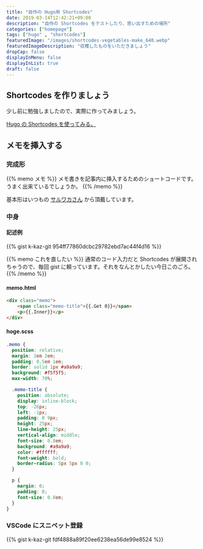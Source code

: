 ```yaml
---
title: "自作の Hugo用 Shortcodes"
date: 2019-03-14T12:42:21+09:00
description: "自作の Shortcodes をテストしたり、思い出すための場所"
categories: ["homepage"]
tags: ["hugo" , "shortcodes"]
featuredImage: "/images/shortcodes-vegetables-make_640.webp"
featuredImageDescription: "収穫したものをいただきましょう"
dropCap: false
displayInMenu: false
displayInList: true
draft: false
---
```

## Shortcodes を作りましょう
少し前に勉強しましたので、実際に作ってみましょう。  

[Hugo の Shortcodes を使ってみる。](../hugo-shortcodes/)

## メモを挿入する

### 完成形
{{% memo メモ %}}
メモ書きを記事内に挿入するためのショートコードです。  
うまく出来ているでしょうか。
{{% /memo %}}

基本形はいつもの [サルワカさん](https://saruwakakun.com/html-css/reference/css-sample) から頂戴しています。

### 中身

#### 記述例
{{% gist k-kaz-git 954ff77860dcbc29782ebd7ac44f4d16 %}}

{{% memo これを直したい %}}
通常のコード入力だと Shortcodes が展開されちゃうので、毎回 gist に頼っています。それをなんとかしたい今日このごろ。
{{% /memo %}}
#### memo.html
```html
<div class="memo">
    <span class="memo-title">{{.Get 0}}</span>
    <p>{{.Inner}}</p>
</div>
```
#### hoge.scss
```css
.memo {
  position: relative;
  margin: 2em 2em;
  padding: 0.5em 1em;
  border: solid 1px #a9a9a9;
  background: #f5f5f5;
  max-width: 70%;

  .memo-title {
    position: absolute;
    display: inline-block;
    top: -26px;
    left: -1px;
    padding: 0 9px;
    height: 25px;
    line-height: 25px;
    vertical-align: middle;
    font-size: 0.8em;
    background: #a9a9a9;
    color: #ffffff;
    font-weight: bold;
    border-radius: 5px 5px 0 0;
  }

  p {
    margin: 0;
    padding: 0;
    font-size: 0.8em;
  }
}
```
### VSCode にスニペット登録

{{% gist k-kaz-git fdf4888a89f20ee6238ea56de99e8524 %}}